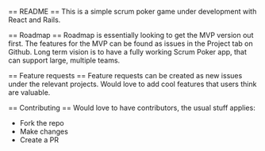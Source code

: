 == README ==
This is a simple scrum poker game under development with React and Rails.

== Roadmap ==
Roadmap is essentially looking to get the MVP version out first.
The features for the MVP can be found as issues in the Project tab on Github.
Long term vision is to have a fully working Scrum Poker app, that can support large, multiple teams.

== Feature requests ==
Feature requests can be created as new issues under the relevant projects.
Would love to add cool features that users think are valuable.

== Contributing ==
Would love to have contributors, the usual stuff applies:
* Fork the repo
* Make changes
* Create a PR

